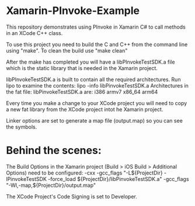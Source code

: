 # Xamarin-PInvoke-Example
This repository demonstrates using PInvoke in Xamarin C# to call methods in an XCode C++ class.

To use this project you need to build the C and C++ from the command line using "make". To clean the build use "make clean"

After the make has completed you will have a libPInvokeTestSDK.a file which is the static library that is needed in the Xamarin project.

libPInvokeTestSDK.a is built to contain all the required architectures. Run lipo to examine the contents:
lipo -info libPinvokeTestSDK.a 
Architectures in the fat file: libPinvokeTestSDK.a are: i386 armv7 x86_64 arm64

Every time you make a change to your XCode project you will need to copy a new fat library from the XCode project intot he Xamarin project.

Linker options are set to generate a map file (output.map) so you can see the symbols.

# Behind the scenes:
The Build Options in the Xamarin project (Build > iOS Build > Additional Options) need to be configured:
     -cxx -gcc_flags "-L${ProjectDir} -lPinvokeTestSDK -force_load ${ProjectDir}/libPinvokeTestSDK.a" -gcc_flags "-Wl,-map,${ProjectDir}/output.map" 

The XCode Project's Code Signing is set to Developer.
